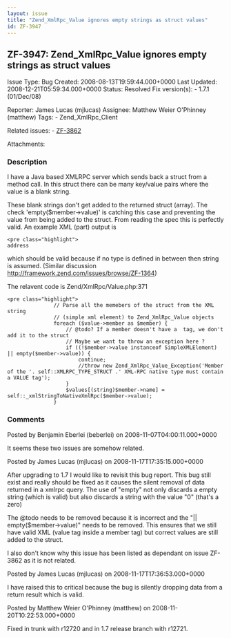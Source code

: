 ```yaml
---
layout: issue
title: "Zend_XmlRpc_Value ignores empty strings as struct values"
id: ZF-3947
---
```


ZF-3947: Zend\_XmlRpc\_Value ignores empty strings as struct values
-------------------------------------------------------------------

 Issue Type: Bug Created: 2008-08-13T19:59:44.000+0000 Last Updated: 2008-12-21T05:59:34.000+0000 Status: Resolved Fix version(s): - 1.7.1 (01/Dec/08)
 
 Reporter:  James Lucas (mjlucas)  Assignee:  Matthew Weier O'Phinney (matthew)  Tags: - Zend\_XmlRpc\_Client
 
 Related issues: - [ZF-3862](/issues/browse/ZF-3862)
 
 Attachments: 
### Description

I have a Java based XMLRPC server which sends back a struct from a method call. In this struct there can be many key/value pairs where the value is a blank string.

These blank strings don't get added to the returned struct (array). The check 'empty($member->value)' is catching this case and preventing the value from being added to the struct. From reading the spec this is perfectly valid. An example XML (part) output is

 
    <pre class="highlight">
    address

which should be valid because if no type is defined in between then string is assumed. (Similar discussion <http://framework.zend.com/issues/browse/ZF-1364>)

The relavent code is Zend/XmlRpc/Value.php:371

 
    <pre class="highlight">
                   // Parse all the memebers of the struct from the XML string
                   // (simple xml element) to Zend_XmlRpc_Value objects
                   foreach ($value->member as $member) {
                       // @todo? If a member doesn't have a  tag, we don't add it to the struct
                       // Maybe we want to throw an exception here ?
                       if ((!$member->value instanceof SimpleXMLElement) || empty($member->value)) {
                           continue;
                           //throw new Zend_XmlRpc_Value_Exception('Member of the '. self::XMLRPC_TYPE_STRUCT .' XML-RPC native type must contain a VALUE tag');
                       }
                       $values[(string)$member->name] = self::_xmlStringToNativeXmlRpc($member->value);
                   } 


 

 

### Comments

Posted by Benjamin Eberlei (beberlei) on 2008-11-07T04:00:11.000+0000

It seems these two issues are somehow related.

 

 

Posted by James Lucas (mjlucas) on 2008-11-17T17:35:15.000+0000

After upgrading to 1.7 I would like to revisit this bug report. This bug still exist and really should be fixed as it causes the silent removal of data returned in a xmlrpc query. The use of "empty" not only discards a empty string (which is valid) but also discards a string with the value "0" (that's a zero)

The @todo needs to be removed because it is incorrect and the "|| empty($member->value)" needs to be removed. This ensures that we still have valid XML (value tag inside a member tag) but correct values are still added to the struct.

I also don't know why this issue has been listed as dependant on issue ZF-3862 as it is not related.

 

 

Posted by James Lucas (mjlucas) on 2008-11-17T17:36:53.000+0000

I have raised this to critical because the bug is silently dropping data from a return result which is valid.

 

 

Posted by Matthew Weier O'Phinney (matthew) on 2008-11-20T10:22:53.000+0000

Fixed in trunk with r12720 and in 1.7 release branch with r12721.

 

 